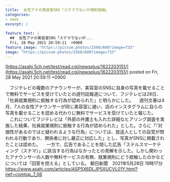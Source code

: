 ```yaml
---
title:  女性アナの美容室SNS「ステマでないが規則抵触」  
categories:
- news
excerpt: |
  
feature_text: |
  ##  女性アナの美容室SNS「ステマでないが...
  Fri, 28 May 2021 20:59:11  +0900
feature_image: "https://picsum.photos/2560/600?image=733"
image: "https://picsum.photos/2560/600?image=733"
---
```


[https://asahi.5ch.net/test/read.cgi/newsplus/1622203151/](https://asahi.5ch.net/test/read.cgi/newsplus/1622203151/)
posted on Fri, 28 May 2021 20:59:11  +0900

<!--more-->

　フジテレビの複数のアナウンサーが、美容室のSNSに自身の写真を載せることで無料でサービスを受けていたとの週刊誌報道について、フジテレビは28日、「社員就業規則に抵触する行為が認められた」と明らかにした。 　週刊文春は4月、7人の女性アナウンサーが同じ美容室に通い、店のインスタグラムに自らの写真を載せることを認める代わりに無料でサービスを受けていたと報じた。 　これについてフジテレビは「外部の弁護士も入れた詳細なヒアリング調査を実施した結果、社員就業規則に抵触する行為が認められた」とした。さらに「『対価性があるのではと疑われるような行為』については、放送人としての自覚が問われる行動であり、関係者に対し厳正に対応した」とし、写真がSNSに掲載されたことは認めた。 　一方で、広告であることを隠した広告「ステルスマーケティング（ステマ）」に該当する行為はなかったとの見解を示した。しかし関わったアナウンサーの人数や無料サービスの有無、就業規則にどう抵触したのかなどについては「回答を控える」としている。 朝日新聞　2021年5月28日 19時17分 https://www.asahi.com/articles/ASP5X6DLJP5XUCVL01Y.html?iref=comtop_7_06
